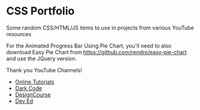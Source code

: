 # CSS Portfolio
Some random CSS/HTML/JS items to use in projects from various YouTube resources

For the Animated Progress Bar Using Pie Chart, you'll need to also download Easy Pie Chart from https://github.com/rendro/easy-pie-chart and use the JQuery version.

Thank you YouTube Channels!
* [Online Tutorials](https://www.youtube.com/channel/UCbwXnUipZsLfUckBPsC7Jog)
* [Dark Code](https://www.youtube.com/channel/UCD3KVjbb7aq2OiOffuungzw)
* [DesignCourse](https://www.youtube.com/user/DesignCourse)
* [Dev Ed](https://www.youtube.com/channel/UClb90NQQcskPUGDIXsQEz5Q)